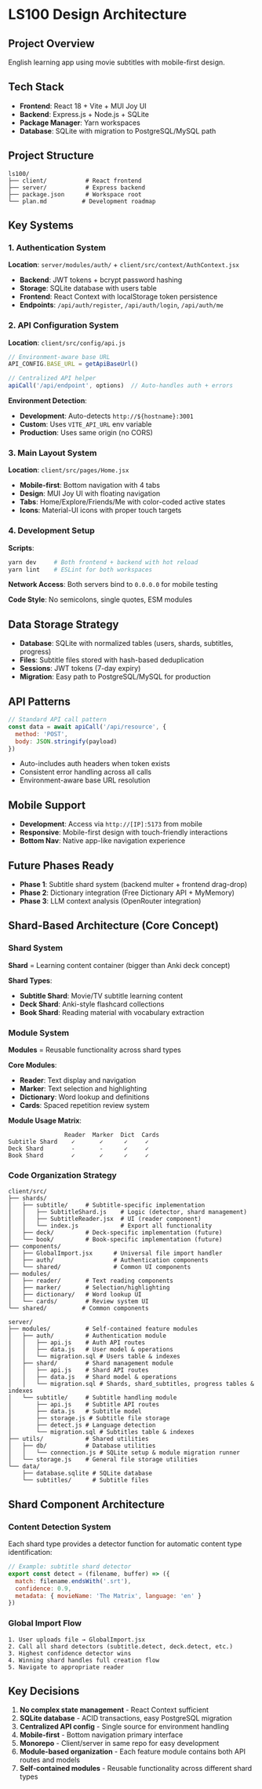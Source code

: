 # LS100 Design Architecture

## Project Overview
English learning app using movie subtitles with mobile-first design.

## Tech Stack
- **Frontend**: React 18 + Vite + MUI Joy UI
- **Backend**: Express.js + Node.js + SQLite
- **Package Manager**: Yarn workspaces
- **Database**: SQLite with migration to PostgreSQL/MySQL path

## Project Structure
```
ls100/
├── client/           # React frontend
├── server/           # Express backend  
├── package.json      # Workspace root
└── plan.md          # Development roadmap
```

## Key Systems

### 1. Authentication System
**Location**: `server/modules/auth/` + `client/src/context/AuthContext.jsx`

- **Backend**: JWT tokens + bcrypt password hashing
- **Storage**: SQLite database with users table
- **Frontend**: React Context with localStorage token persistence
- **Endpoints**: `/api/auth/register`, `/api/auth/login`, `/api/auth/me`

### 2. API Configuration System
**Location**: `client/src/config/api.js`

```javascript
// Environment-aware base URL
API_CONFIG.BASE_URL = getApiBaseUrl()

// Centralized API helper
apiCall('/api/endpoint', options)  // Auto-handles auth + errors
```

**Environment Detection**:
- **Development**: Auto-detects `http://${hostname}:3001`
- **Custom**: Uses `VITE_API_URL` env variable  
- **Production**: Uses same origin (no CORS)

### 3. Main Layout System
**Location**: `client/src/pages/Home.jsx`

- **Mobile-first**: Bottom navigation with 4 tabs
- **Design**: MUI Joy UI with floating navigation
- **Tabs**: Home/Explore/Friends/Me with color-coded active states
- **Icons**: Material-UI icons with proper touch targets

### 4. Development Setup
**Scripts**:
```bash
yarn dev     # Both frontend + backend with hot reload
yarn lint    # ESLint for both workspaces
```

**Network Access**: Both servers bind to `0.0.0.0` for mobile testing

**Code Style**: No semicolons, single quotes, ESM modules

## Data Storage Strategy
- **Database**: SQLite with normalized tables (users, shards, subtitles, progress)
- **Files**: Subtitle files stored with hash-based deduplication
- **Sessions**: JWT tokens (7-day expiry)
- **Migration**: Easy path to PostgreSQL/MySQL for production

## API Patterns
```javascript
// Standard API call pattern
const data = await apiCall('/api/resource', {
  method: 'POST',
  body: JSON.stringify(payload)
})
```

- Auto-includes auth headers when token exists
- Consistent error handling across all calls
- Environment-aware base URL resolution

## Mobile Support
- **Development**: Access via `http://[IP]:5173` from mobile
- **Responsive**: Mobile-first design with touch-friendly interactions
- **Bottom Nav**: Native app-like navigation experience

## Future Phases Ready
- **Phase 1**: Subtitle shard system (backend multer + frontend drag-drop)
- **Phase 2**: Dictionary integration (Free Dictionary API + MyMemory)
- **Phase 3**: LLM context analysis (OpenRouter integration)

## Shard-Based Architecture (Core Concept)

### Shard System
**Shard** = Learning content container (bigger than Anki deck concept)

**Shard Types**:
- **Subtitle Shard**: Movie/TV subtitle learning content
- **Deck Shard**: Anki-style flashcard collections  
- **Book Shard**: Reading material with vocabulary extraction

### Module System
**Modules** = Reusable functionality across shard types

**Core Modules**:
- **Reader**: Text display and navigation
- **Marker**: Text selection and highlighting  
- **Dictionary**: Word lookup and definitions
- **Cards**: Spaced repetition review system

**Module Usage Matrix**:
```
                Reader  Marker  Dict  Cards
Subtitle Shard    ✓       ✓      ✓     ✓
Deck Shard        -       -      ✓     ✓  
Book Shard        ✓       ✓      ✓     ✓
```

### Code Organization Strategy
```
client/src/
├── shards/
│   ├── subtitle/     # Subtitle-specific implementation
│   │   ├── SubtitleShard.js    # Logic (detector, shard management)
│   │   ├── SubtitleReader.jsx  # UI (reader component)
│   │   └── index.js            # Export all functionality
│   ├── deck/         # Deck-specific implementation (future)
│   └── book/         # Book-specific implementation (future)
├── components/
│   ├── GlobalImport.jsx      # Universal file import handler
│   ├── auth/                 # Authentication components
│   └── shared/               # Common UI components
├── modules/
│   ├── reader/       # Text reading components
│   ├── marker/       # Selection/highlighting
│   ├── dictionary/   # Word lookup UI
│   └── cards/        # Review system UI
└── shared/          # Common components

server/
├── modules/          # Self-contained feature modules
│   ├── auth/         # Authentication module
│   │   ├── api.js    # Auth API routes
│   │   ├── data.js   # User model & operations
│   │   └── migration.sql # Users table & indexes
│   ├── shard/        # Shard management module
│   │   ├── api.js    # Shard API routes
│   │   ├── data.js   # Shard model & operations
│   │   └── migration.sql # Shards, shard_subtitles, progress tables & indexes
│   └── subtitle/     # Subtitle handling module
│       ├── api.js    # Subtitle API routes
│       ├── data.js   # Subtitle model
│       ├── storage.js # Subtitle file storage
│       ├── detect.js # Language detection
│       └── migration.sql # Subtitles table & indexes
├── utils/            # Shared utilities
│   ├── db/           # Database utilities
│   │   └── connection.js # SQLite setup & module migration runner
│   └── storage.js    # General file storage utilities
└── data/
    ├── database.sqlite # SQLite database
    └── subtitles/      # Subtitle files
```

## Shard Component Architecture

### Content Detection System
Each shard type provides a detector function for automatic content type identification:

```javascript
// Example: subtitle shard detector
export const detect = (filename, buffer) => ({
  match: filename.endsWith('.srt'),
  confidence: 0.9,
  metadata: { movieName: 'The Matrix', language: 'en' }
})
```

### Global Import Flow
```
1. User uploads file → GlobalImport.jsx
2. Call all shard detectors (subtitle.detect, deck.detect, etc.)
3. Highest confidence detector wins
4. Winning shard handles full creation flow
5. Navigate to appropriate reader
```

## Key Decisions
1. **No complex state management** - React Context sufficient
2. **SQLite database** - ACID transactions, easy PostgreSQL migration
3. **Centralized API config** - Single source for environment handling
4. **Mobile-first** - Bottom navigation primary interface
5. **Monorepo** - Client/server in same repo for easy development
6. **Module-based organization** - Each feature module contains both API routes and models
7. **Self-contained modules** - Reusable functionality across different shard types
